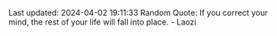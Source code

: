 Last updated: 2024-04-02 19:11:33
Random Quote: If you correct your mind, the rest of your life will fall into place. - Laozi